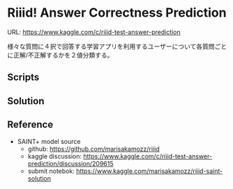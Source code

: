 # Riiid! Answer Correctness Prediction
URL: https://www.kaggle.com/c/riiid-test-answer-prediction

様々な質問に４択で回答する学習アプリを利用するユーザーについて各質問ごとに正解/不正解するかを２値分類する。

## Scripts


## Solution

## Reference
- SAINT+ model source
  - github: https://github.com/marisakamozz/riiid
  - kaggle discussion: https://www.kaggle.com/c/riiid-test-answer-prediction/discussion/209615
  - submit notebok: https://www.kaggle.com/marisakamozz/riiid-saint-solution
